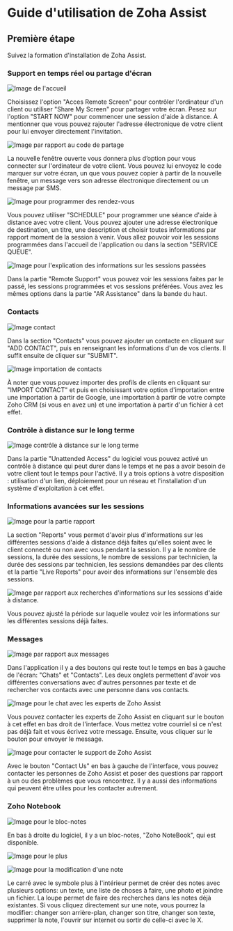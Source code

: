 <h1>Guide d'utilisation de Zoha Assist</h1>

<h2>Première étape</h3>

<p>Suivez la formation d'installation de Zoha Assist.</p>

<h3>Support en temps réel ou partage d'écran</h3>

![Image de l'accueil](/images/utilisation//home.PNG)

<p>Choisissez l'option "Acces Remote Screen" pour contrôler l'ordinateur d'un client ou utiliser "Share My Screen" pour partager votre écran. Pesez sur l'option "START NOW" pour commencer une session d'aide à distance. À mentionner que vous pouvez rajouter l'adresse électronique de votre client pour lui envoyer directement l'invitation.
</p>

![Image par rapport au code de partage](/images/utilisation//code_acces.PNG)

<p>La nouvelle fenêtre ouverte vous donnera plus d’option pour vous connecter sur l'ordinateur de votre client.
Vous pouvez lui envoyez le code marquer sur votre écran, un que vous pouvez copier  à partir de la nouvelle fenêtre,
un message vers son adresse électronique directement ou un message par SMS.
</p>

![Image pour programmer des rendez-vous](/images/utilisation/ceduler.PNG)

<p>Vous pouvez utiliser "SCHEDULE" pour programmer une séance d'aide à distance avec votre client.
Vous pouvez ajouter une adresse électronique de destination, un titre, une description et choisir toutes informations par rapport moment de la session à venir. Vous allez pouvoir voir les sessions programmées dans l'accueil de l'application ou dans la section "SERVICE QUEUE".
</p>

![Image pour l'explication des informations sur les sessions passées](/images/utilisation/info_session.png)

<p>Dans la partie "Remote Support" vous pouvez voir les sessions faites par le passé, les sessions programmées et vos sessions préférées.
Vous avez les mêmes options dans la partie "AR Assistance" dans la bande du haut.</p>

<h3>Contacts</h3>

![Image contact](/images/utilisation/add.PNG)

<p>Dans la section "Contacts" vous pouvez ajouter un contacte en cliquant sur "ADD CONTACT", puis en renseignant les informations d'un de vos clients. Il suffit ensuite de cliquer sur "SUBMIT". 
</p>

![Image importation de contacts](/images/utilisation/import.PNG)

<p>À noter que vous pouvez importer des profils de clients en cliquant sur "IMPORT CONTACT" et puis en choisissant votre option d'importation entre une importation à partir de Google, une importation à partir de votre compte Zoho CRM (si vous en avez un) et une importation à partir d'un fichier à cet effet.
</p>

<h3>Contrôle à distance sur le long terme</h3>

![Image contrôle à distance sur le long terme](/images/utilisation/distance.PNG)

<p>Dans la partie "Unattended Access" du logiciel vous pouvez activé un contrôle à distance qui peut durer dans le temps et ne pas a avoir besoin de votre client tout le temps pour l'activé. Il y a trois options à votre disposition : utilisation d'un lien, déploiement pour un réseau et l'installation d'un système d'exploitation à cet effet.
</p>

<h3>Informations avancées sur les sessions</h3>

![Image pour la partie rapport](/images/utilisation/report_red.png)

<p>La section "Reports" vous permet d'avoir plus d'informations sur les différentes sessions d'aide à distance déjà faites qu'elles soient avec le client connecté ou non avec vous pendant la session. Il y a le nombre de sessions, la durée des sessions, le nombre de sessions par technicien, la durée des sessions par technicien, les sessions demandées par des clients et la partie "Live Reports" pour avoir des informations sur l'ensemble des sessions. 
</p>

![Image par rapport aux recherches d'informations sur les sessions d'aide à distance.](/images/utilisation/recherche.png)

<p>
Vous pouvez ajusté la période sur laquelle voulez voir les informations sur les différentes sessions déjà faites.</p>

<h3>Messages</h3>

![Image par rapport aux messages](images/utilisation/chat.PNG)

<p>Dans l'application il y a des boutons qui reste tout le temps en bas à gauche de l'écran: "Chats" et "Contacts". Les deux onglets permettent d'avoir vos différentes conversations avec d'autres personnes par texte et de rechercher vos contacts avec une personne dans vos contacts.
</p>

![Image pour le chat avec les experts de Zoho Assist](/images/utilisation/chatexpert.png)

<p>Vous pouvez contacter les experts de Zoho Assist en cliquant sur le bouton à cet effet en bas droit de l'interface. Vous mettez votre courriel si ce n'est pas déjà fait et vous écrivez votre message. Ensuite, vous cliquer sur le bouton pour envoyer le message.
</p>

![Image pour contacter le support de Zoho Assist](/images/utilisation/contactus.png)

<p>Avec le bouton "Contact Us" en bas à gauche de l'interface, vous pouvez contacter les personnes de Zoho Assist et poser des questions par rapport à un ou des problèmes que vous rencontrez. Il y a aussi des informations qui peuvent être utiles pour les contacter autrement.</p>

<h3>Zoho Notebook</h3>

![Image pour le bloc-notes](/images/utilisation/notebook.png)

<p>En bas à droite du logiciel, il y a un bloc-notes, "Zoho NoteBook", qui est disponible. </p>

![Image pour le plus](/images/utilisation/noteookplus.png)

![Image pour la modification d'une note](/images/utilisation/notebookclic.png)

<p>Le carré avec le symbole plus à l'intérieur permet de créer des notes avec plusieurs options: un texte, une liste de choses à faire, une photo et joindre un fichier. La loupe permet de faire des recherches dans les notes déjà existantes. Si vous cliquez directement sur une note, vous pourrez la modifier: changer son arrière-plan, changer son titre, changer son texte, supprimer la note, l'ouvrir sur internet ou sortir de celle-ci avec le X.
</p>

